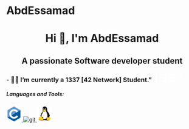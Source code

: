 # AbdEssamad
<h1 align="center">Hi 👋, I'm AbdEssamad</h1>
<h2 align="center">A passionate Software developer student</h2>

<h3 align="left">- 👨‍💻 I’m currently a 1337 [42 Network] Student." <svg width="76" height="20" viewBox="0 0 76 20" fill="none"><path d="M2.8333 17.6623H5.92418V2.33766H2.31816V5.45455H0V1.49012e-07H8.75748V17.6623H11.8484V20H2.8333V17.6623Z" fill="white"></path><path d="M21.3785 17.6623H30.6512V10.9091H22.1513V8.57143H30.6512V2.33766H21.3785V0H33.4845V20H21.3785V17.6623Z" fill="white"></path><path d="M42.2419 17.6623H51.5146V10.9091H43.0147V8.57143H51.5146V2.33766H42.2419V0H54.3479V20H42.2419V17.6623Z" fill="white"></path><path d="M72.6355 2.33766H64.9084V7.27273H62.5902V0H75.2113V20H72.6355V2.33766Z" fill="white"></path></svg> </h3> 

<h5 align="left">Languages and Tools:</h5>
<p align="left"> <a href="https://www.cprogramming.com/" target="_blank" rel="noreferrer"> <img src="https://raw.githubusercontent.com/devicons/devicon/master/icons/c/c-original.svg" alt="c" width="40" height="40"/> </a> <a href="https://git-scm.com/" target="_blank" rel="noreferrer"> <img src="https://www.vectorlogo.zone/logos/git-scm/git-scm-icon.svg" alt="git" width="40" height="40"/> </a> <a href="https://www.linux.org/" target="_blank" rel="noreferrer"> <img src="https://raw.githubusercontent.com/devicons/devicon/master/icons/linux/linux-original.svg" alt="linux" width="40" height="40"/> </a> </p>
